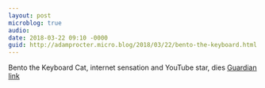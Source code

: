 ```yaml
---
layout: post
microblog: true
audio: 
date: 2018-03-22 09:10 -0000
guid: http://adamprocter.micro.blog/2018/03/22/bento-the-keyboard.html
---
```

Bento the Keyboard Cat, internet sensation and YouTube star, dies [Guardian link](https://www.theguardian.com/technology/2018/mar/20/bento-keyboard-cat-youtube-dies)
